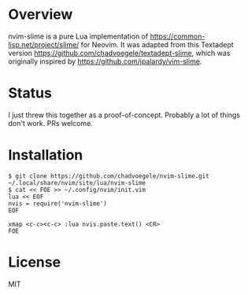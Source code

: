 # Overview
nvim-slime is a pure Lua implementation of https://common-lisp.net/project/slime/ for Neovim. It was adapted from this Textadept version https://github.com/chadvoegele/textadept-slime, which was originally inspired by https://github.com/jpalardy/vim-slime.

# Status
I just threw this together as a proof-of-concept. Probably a lot of things don't work. PRs welcome.

# Installation
```
$ git clone https://github.com/chadvoegele/nvim-slime.git ~/.local/share/nvim/site/lua/nvim-slime
$ cat << FOE >> ~/.config/nvim/init.vim
lua << EOF
nvis = require('nvim-slime')
EOF

xmap <c-c><c-c> :lua nvis.paste.text() <CR>
FOE
```

# License
MIT
